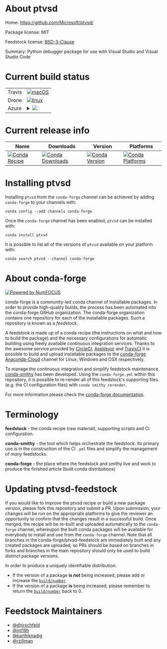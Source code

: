 About ptvsd
===========

Home: https://github.com/Microsoft/ptvsd/

Package license: MIT

Feedstock license: [BSD-3-Clause](https://github.com/conda-forge/ptvsd-feedstock/blob/master/LICENSE.txt)

Summary: Python debugger package for use with Visual Studio and Visual Studio Code

Current build status
====================


<table><tr>
    <td>Travis</td>
    <td>
      <a href="https://travis-ci.com/conda-forge/ptvsd-feedstock">
        <img alt="macOS" src="https://img.shields.io/travis/com/conda-forge/ptvsd-feedstock/master.svg?label=macOS">
      </a>
    </td>
  </tr><tr>
    <td>Drone</td>
    <td>
      <a href="https://cloud.drone.io/conda-forge/ptvsd-feedstock">
        <img alt="linux" src="https://img.shields.io/drone/build/conda-forge/ptvsd-feedstock/master.svg?label=Linux">
      </a>
    </td>
  </tr>
    
  <tr>
    <td>Azure</td>
    <td>
      <details>
        <summary>
          <a href="https://dev.azure.com/conda-forge/feedstock-builds/_build/latest?definitionId=2606&branchName=master">
            <img src="https://dev.azure.com/conda-forge/feedstock-builds/_apis/build/status/ptvsd-feedstock?branchName=master">
          </a>
        </summary>
        <table>
          <thead><tr><th>Variant</th><th>Status</th></tr></thead>
          <tbody><tr>
              <td>linux_64_c_compiler_version7python3.6.____cpython</td>
              <td>
                <a href="https://dev.azure.com/conda-forge/feedstock-builds/_build/latest?definitionId=2606&branchName=master">
                  <img src="https://dev.azure.com/conda-forge/feedstock-builds/_apis/build/status/ptvsd-feedstock?branchName=master&jobName=linux&configuration=linux_64_c_compiler_version7python3.6.____cpython" alt="variant">
                </a>
              </td>
            </tr><tr>
              <td>linux_64_c_compiler_version7python3.7.____cpython</td>
              <td>
                <a href="https://dev.azure.com/conda-forge/feedstock-builds/_build/latest?definitionId=2606&branchName=master">
                  <img src="https://dev.azure.com/conda-forge/feedstock-builds/_apis/build/status/ptvsd-feedstock?branchName=master&jobName=linux&configuration=linux_64_c_compiler_version7python3.7.____cpython" alt="variant">
                </a>
              </td>
            </tr><tr>
              <td>linux_64_c_compiler_version7python3.8.____cpython</td>
              <td>
                <a href="https://dev.azure.com/conda-forge/feedstock-builds/_build/latest?definitionId=2606&branchName=master">
                  <img src="https://dev.azure.com/conda-forge/feedstock-builds/_apis/build/status/ptvsd-feedstock?branchName=master&jobName=linux&configuration=linux_64_c_compiler_version7python3.8.____cpython" alt="variant">
                </a>
              </td>
            </tr><tr>
              <td>linux_64_c_compiler_version7python3.9.____cpython</td>
              <td>
                <a href="https://dev.azure.com/conda-forge/feedstock-builds/_build/latest?definitionId=2606&branchName=master">
                  <img src="https://dev.azure.com/conda-forge/feedstock-builds/_apis/build/status/ptvsd-feedstock?branchName=master&jobName=linux&configuration=linux_64_c_compiler_version7python3.9.____cpython" alt="variant">
                </a>
              </td>
            </tr><tr>
              <td>linux_aarch64_c_compiler_version7python3.6.____cpython</td>
              <td>
                <a href="https://dev.azure.com/conda-forge/feedstock-builds/_build/latest?definitionId=2606&branchName=master">
                  <img src="https://dev.azure.com/conda-forge/feedstock-builds/_apis/build/status/ptvsd-feedstock?branchName=master&jobName=linux&configuration=linux_aarch64_c_compiler_version7python3.6.____cpython" alt="variant">
                </a>
              </td>
            </tr><tr>
              <td>linux_aarch64_c_compiler_version7python3.7.____cpython</td>
              <td>
                <a href="https://dev.azure.com/conda-forge/feedstock-builds/_build/latest?definitionId=2606&branchName=master">
                  <img src="https://dev.azure.com/conda-forge/feedstock-builds/_apis/build/status/ptvsd-feedstock?branchName=master&jobName=linux&configuration=linux_aarch64_c_compiler_version7python3.7.____cpython" alt="variant">
                </a>
              </td>
            </tr><tr>
              <td>linux_aarch64_c_compiler_version7python3.8.____cpython</td>
              <td>
                <a href="https://dev.azure.com/conda-forge/feedstock-builds/_build/latest?definitionId=2606&branchName=master">
                  <img src="https://dev.azure.com/conda-forge/feedstock-builds/_apis/build/status/ptvsd-feedstock?branchName=master&jobName=linux&configuration=linux_aarch64_c_compiler_version7python3.8.____cpython" alt="variant">
                </a>
              </td>
            </tr><tr>
              <td>linux_aarch64_c_compiler_version7python3.9.____cpython</td>
              <td>
                <a href="https://dev.azure.com/conda-forge/feedstock-builds/_build/latest?definitionId=2606&branchName=master">
                  <img src="https://dev.azure.com/conda-forge/feedstock-builds/_apis/build/status/ptvsd-feedstock?branchName=master&jobName=linux&configuration=linux_aarch64_c_compiler_version7python3.9.____cpython" alt="variant">
                </a>
              </td>
            </tr><tr>
              <td>linux_ppc64le_c_compiler_version8python3.6.____cpython</td>
              <td>
                <a href="https://dev.azure.com/conda-forge/feedstock-builds/_build/latest?definitionId=2606&branchName=master">
                  <img src="https://dev.azure.com/conda-forge/feedstock-builds/_apis/build/status/ptvsd-feedstock?branchName=master&jobName=linux&configuration=linux_ppc64le_c_compiler_version8python3.6.____cpython" alt="variant">
                </a>
              </td>
            </tr><tr>
              <td>linux_ppc64le_c_compiler_version8python3.7.____cpython</td>
              <td>
                <a href="https://dev.azure.com/conda-forge/feedstock-builds/_build/latest?definitionId=2606&branchName=master">
                  <img src="https://dev.azure.com/conda-forge/feedstock-builds/_apis/build/status/ptvsd-feedstock?branchName=master&jobName=linux&configuration=linux_ppc64le_c_compiler_version8python3.7.____cpython" alt="variant">
                </a>
              </td>
            </tr><tr>
              <td>linux_ppc64le_c_compiler_version8python3.8.____cpython</td>
              <td>
                <a href="https://dev.azure.com/conda-forge/feedstock-builds/_build/latest?definitionId=2606&branchName=master">
                  <img src="https://dev.azure.com/conda-forge/feedstock-builds/_apis/build/status/ptvsd-feedstock?branchName=master&jobName=linux&configuration=linux_ppc64le_c_compiler_version8python3.8.____cpython" alt="variant">
                </a>
              </td>
            </tr><tr>
              <td>linux_ppc64le_c_compiler_version8python3.9.____cpython</td>
              <td>
                <a href="https://dev.azure.com/conda-forge/feedstock-builds/_build/latest?definitionId=2606&branchName=master">
                  <img src="https://dev.azure.com/conda-forge/feedstock-builds/_apis/build/status/ptvsd-feedstock?branchName=master&jobName=linux&configuration=linux_ppc64le_c_compiler_version8python3.9.____cpython" alt="variant">
                </a>
              </td>
            </tr><tr>
              <td>osx_64_c_compiler_version10python3.6.____cpython</td>
              <td>
                <a href="https://dev.azure.com/conda-forge/feedstock-builds/_build/latest?definitionId=2606&branchName=master">
                  <img src="https://dev.azure.com/conda-forge/feedstock-builds/_apis/build/status/ptvsd-feedstock?branchName=master&jobName=osx&configuration=osx_64_c_compiler_version10python3.6.____cpython" alt="variant">
                </a>
              </td>
            </tr><tr>
              <td>osx_64_c_compiler_version10python3.7.____cpython</td>
              <td>
                <a href="https://dev.azure.com/conda-forge/feedstock-builds/_build/latest?definitionId=2606&branchName=master">
                  <img src="https://dev.azure.com/conda-forge/feedstock-builds/_apis/build/status/ptvsd-feedstock?branchName=master&jobName=osx&configuration=osx_64_c_compiler_version10python3.7.____cpython" alt="variant">
                </a>
              </td>
            </tr><tr>
              <td>osx_64_c_compiler_version10python3.8.____cpython</td>
              <td>
                <a href="https://dev.azure.com/conda-forge/feedstock-builds/_build/latest?definitionId=2606&branchName=master">
                  <img src="https://dev.azure.com/conda-forge/feedstock-builds/_apis/build/status/ptvsd-feedstock?branchName=master&jobName=osx&configuration=osx_64_c_compiler_version10python3.8.____cpython" alt="variant">
                </a>
              </td>
            </tr><tr>
              <td>osx_64_c_compiler_version10python3.9.____cpython</td>
              <td>
                <a href="https://dev.azure.com/conda-forge/feedstock-builds/_build/latest?definitionId=2606&branchName=master">
                  <img src="https://dev.azure.com/conda-forge/feedstock-builds/_apis/build/status/ptvsd-feedstock?branchName=master&jobName=osx&configuration=osx_64_c_compiler_version10python3.9.____cpython" alt="variant">
                </a>
              </td>
            </tr><tr>
              <td>win_64_python3.6.____cpython</td>
              <td>
                <a href="https://dev.azure.com/conda-forge/feedstock-builds/_build/latest?definitionId=2606&branchName=master">
                  <img src="https://dev.azure.com/conda-forge/feedstock-builds/_apis/build/status/ptvsd-feedstock?branchName=master&jobName=win&configuration=win_64_python3.6.____cpython" alt="variant">
                </a>
              </td>
            </tr><tr>
              <td>win_64_python3.7.____cpython</td>
              <td>
                <a href="https://dev.azure.com/conda-forge/feedstock-builds/_build/latest?definitionId=2606&branchName=master">
                  <img src="https://dev.azure.com/conda-forge/feedstock-builds/_apis/build/status/ptvsd-feedstock?branchName=master&jobName=win&configuration=win_64_python3.7.____cpython" alt="variant">
                </a>
              </td>
            </tr><tr>
              <td>win_64_python3.9.____cpython</td>
              <td>
                <a href="https://dev.azure.com/conda-forge/feedstock-builds/_build/latest?definitionId=2606&branchName=master">
                  <img src="https://dev.azure.com/conda-forge/feedstock-builds/_apis/build/status/ptvsd-feedstock?branchName=master&jobName=win&configuration=win_64_python3.9.____cpython" alt="variant">
                </a>
              </td>
            </tr>
          </tbody>
        </table>
      </details>
    </td>
  </tr>
</table>

Current release info
====================

| Name | Downloads | Version | Platforms |
| --- | --- | --- | --- |
| [![Conda Recipe](https://img.shields.io/badge/recipe-ptvsd-green.svg)](https://anaconda.org/conda-forge/ptvsd) | [![Conda Downloads](https://img.shields.io/conda/dn/conda-forge/ptvsd.svg)](https://anaconda.org/conda-forge/ptvsd) | [![Conda Version](https://img.shields.io/conda/vn/conda-forge/ptvsd.svg)](https://anaconda.org/conda-forge/ptvsd) | [![Conda Platforms](https://img.shields.io/conda/pn/conda-forge/ptvsd.svg)](https://anaconda.org/conda-forge/ptvsd) |

Installing ptvsd
================

Installing `ptvsd` from the `conda-forge` channel can be achieved by adding `conda-forge` to your channels with:

```
conda config --add channels conda-forge
```

Once the `conda-forge` channel has been enabled, `ptvsd` can be installed with:

```
conda install ptvsd
```

It is possible to list all of the versions of `ptvsd` available on your platform with:

```
conda search ptvsd --channel conda-forge
```


About conda-forge
=================

[![Powered by NumFOCUS](https://img.shields.io/badge/powered%20by-NumFOCUS-orange.svg?style=flat&colorA=E1523D&colorB=007D8A)](http://numfocus.org)

conda-forge is a community-led conda channel of installable packages.
In order to provide high-quality builds, the process has been automated into the
conda-forge GitHub organization. The conda-forge organization contains one repository
for each of the installable packages. Such a repository is known as a *feedstock*.

A feedstock is made up of a conda recipe (the instructions on what and how to build
the package) and the necessary configurations for automatic building using freely
available continuous integration services. Thanks to the awesome service provided by
[CircleCI](https://circleci.com/), [AppVeyor](https://www.appveyor.com/)
and [TravisCI](https://travis-ci.com/) it is possible to build and upload installable
packages to the [conda-forge](https://anaconda.org/conda-forge)
[Anaconda-Cloud](https://anaconda.org/) channel for Linux, Windows and OSX respectively.

To manage the continuous integration and simplify feedstock maintenance
[conda-smithy](https://github.com/conda-forge/conda-smithy) has been developed.
Using the ``conda-forge.yml`` within this repository, it is possible to re-render all of
this feedstock's supporting files (e.g. the CI configuration files) with ``conda smithy rerender``.

For more information please check the [conda-forge documentation](https://conda-forge.org/docs/).

Terminology
===========

**feedstock** - the conda recipe (raw material), supporting scripts and CI configuration.

**conda-smithy** - the tool which helps orchestrate the feedstock.
                   Its primary use is in the construction of the CI ``.yml`` files
                   and simplify the management of *many* feedstocks.

**conda-forge** - the place where the feedstock and smithy live and work to
                  produce the finished article (built conda distributions)


Updating ptvsd-feedstock
========================

If you would like to improve the ptvsd recipe or build a new
package version, please fork this repository and submit a PR. Upon submission,
your changes will be run on the appropriate platforms to give the reviewer an
opportunity to confirm that the changes result in a successful build. Once
merged, the recipe will be re-built and uploaded automatically to the
`conda-forge` channel, whereupon the built conda packages will be available for
everybody to install and use from the `conda-forge` channel.
Note that all branches in the conda-forge/ptvsd-feedstock are
immediately built and any created packages are uploaded, so PRs should be based
on branches in forks and branches in the main repository should only be used to
build distinct package versions.

In order to produce a uniquely identifiable distribution:
 * If the version of a package **is not** being increased, please add or increase
   the [``build/number``](https://conda.io/docs/user-guide/tasks/build-packages/define-metadata.html#build-number-and-string).
 * If the version of a package **is** being increased, please remember to return
   the [``build/number``](https://conda.io/docs/user-guide/tasks/build-packages/define-metadata.html#build-number-and-string)
   back to 0.

Feedstock Maintainers
=====================

* [@dhirschfeld](https://github.com/dhirschfeld/)
* [@int19h](https://github.com/int19h/)
* [@karthiknadig](https://github.com/karthiknadig/)
* [@rzillman](https://github.com/rzillman/)

